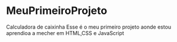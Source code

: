 # MeuPrimeiroProjeto
Calculadora de caixinha 
Esse é o meu primeiro projeto aonde estou aprendioa a mecher em HTML,CSS e JavaScript

